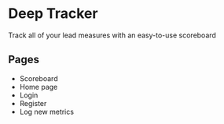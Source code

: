 # Deep Tracker

Track all of your lead measures with an easy-to-use scoreboard

## Pages

- Scoreboard
- Home page
- Login
- Register
- Log new metrics

<!-- Main score: Table
	Date | Metric 1 | Metric 2 | Metric 3 ...
	* Heat map
	* Filter by dates
	* Filter by metric
	* Toggle weekends

History: Line graph (D3)
	* Filter by metric
	* Filter by date
	* Toggle weekends -->
